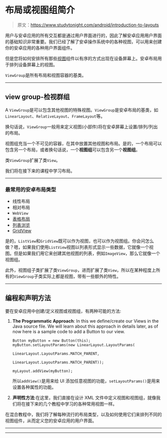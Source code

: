 # 布局或视图组简介

> 原文：<https://www.studytonight.com/android/introduction-to-layouts>

用户与安卓应用的所有交互都是通过用户界面进行的，因此了解安卓应用用户界面的基础知识非常重要。我们已经了解了安卓操作系统中的各种视图，可以用来创建你的安卓应用的各种用户界面组件。

但是您将如何安排所有那些[视图](introduction-to-views)组件以有序的方式出现在设备屏幕上。安卓布局用于排列设备屏幕上的视图。

`ViewGroup`是所有布局和视图容器的基类。

* * *

## view group-检视群组

A `ViewGroup`是可以包含其他视图的特殊视图。`ViewGroup`是安卓布局的基类，如`LinearLayout`、`RelativeLayout`、`FrameLayout`等。

换句话说，`ViewGroup`一般用来定义视图(小部件)将在安卓屏幕上设置/排列/列出的布局。

视图组充当一个不可见的容器，在其中放置其他视图和布局。是的，一个布局可以包含另一个布局，或者换句话说，一个**视图组**可以包含另一个**视图组**。

类`ViewGroup`扩展了类`View`。

我们将在接下来的课程中学习布局。

* * *

### 最常用的安卓布局类型

*   线性布局
*   相对布局
*   `WebView`
*   [表格布局](table-layout-in-android)
*   [列表浏览](android-listview)
*   [GridView](android-gridview)

是的，`ListView`和`GridView`既可以作为视图，也可以作为视图组。你会问怎么做？嗯，如果我们使用`ListView`视图以列表形式显示一些数据，它就像一个视图。但是如果我们用它来创建其他视图的列表，例如`ImageView`，那么它就像一个视图组。

此外，视图组子类扩展了类`ViewGroup`，进而扩展了类`View`，所以在某种程度上所有的`ViewGroup`子类实际上都是视图，带有一些额外的特性。

* * *

## 编程和声明方法

要在安卓应用中创建/定义视图或视图组，有两种可能的方法:

1.  **The Programmatic Approach**: In this we define/create our Views in the Java source file. We will learn about this approach in details later, as of now here is a sample code to add a Button to our view.

    ```
    Button myButton = new Button(this);
    myButton.setLayoutParams(new LinearLayout.LayoutParams(
                                            LinearLayout.LayoutParams.MATCH_PARENT,
                                            LinearLayout.LayoutParams.MATCH_PARENT));

    myLayout.addView(myButton);
    ```

    所以`addView()`是用来给 UI 添加任意视图的功能，`setLayoutParams()`是用来设置各种属性的功能。

2.  **声明性方法**:在这里，我们直接在设计 XML 文件中定义视图和视图组，就像我们将在接下来的几个教程中学习的各种常用视图一样。

在混合教程中，我们将了解每种流行的布局类型，以及如何使用它们来排列不同的视图组件，从而定义您的安卓应用的用户界面。

* * *

* * *